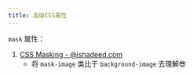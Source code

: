 ```yaml
---
title: 高级CSS属性
---
```




`mask` 属性：

1. [CSS Masking - @ishadeed.com](https://ishadeed.com/article/css-masking/)
   - 将 `mask-image` 类比于 `background-image` 去理解😎

